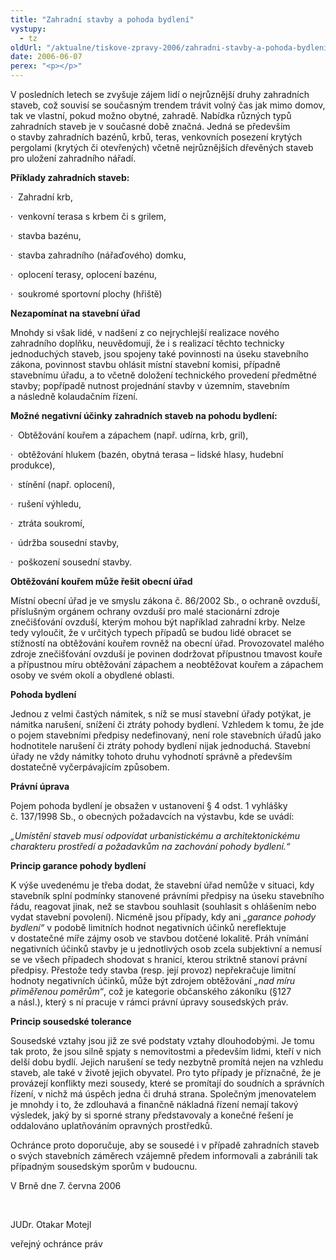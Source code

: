 ```yaml
---
title: "Zahradní stavby a pohoda bydlení"
vystupy:
  - tz
oldUrl: "/aktualne/tiskove-zpravy-2006/zahradni-stavby-a-pohoda-bydleni"
date: 2006-06-07
perex: "<p></p>"
---
```


<!-- imported from the old website -->

<p>V posledních letech se zvyšuje zájem lidí o nejrůznější druhy zahradních staveb, což souvisí se současným trendem trávit volný čas jak mimo domov, tak ve vlastní, pokud možno obytné, zahradě. Nabídka různých typů zahradních staveb je v současné době značná. Jedná se především o stavby zahradních bazénů, krbů, teras, venkovních posezení krytých pergolami (krytých či otevřených) včetně nejrůznějších dřevěných staveb pro uložení zahradního nářadí.<p></p></p><p><strong>Příklady zahradních staveb:<p></p></strong></p><p>·  Zahradní krb,<p></p></p><p>·  venkovní terasa s krbem či s grilem,<p></p></p><p>·  stavba bazénu,<p></p></p><p>·  stavba zahradního (nářaďového) domku,<p></p></p><p>·  oplocení terasy, oplocení bazénu,<p></p></p><p>·  soukromé sportovní plochy (hřiště)<p></p></p><p><strong>Nezapomínat na stavební úřad<p></p></strong></p><p>Mnohdy si však lidé, v nadšení z co nejrychlejší realizace nového zahradního doplňku, neuvědomují, že i s realizací těchto technicky jednoduchých staveb, jsou spojeny také povinnosti na úseku stavebního zákona, povinnost stavbu ohlásit místní stavební komisi, případně stavebnímu úřadu, a to včetně doložení technického provedení předmětné stavby; popřípadě nutnost projednání stavby v územním, stavebním a následně kolaudačním řízení.<p></p></p><p><strong>Možné negativní účinky zahradních staveb na pohodu bydlení:<p></p></strong></p><p>·  Obtěžování kouřem a zápachem (např. udírna, krb, gril),<p></p></p><p>·  obtěžování hlukem (bazén, obytná terasa – lidské hlasy, hudební produkce),<p></p></p><p>·  stínění (např. oplocení),<p></p></p><p>·  rušení výhledu,<p></p></p><p>·  ztráta soukromí,<p></p></p><p>·  údržba sousední stavby,<p></p></p><p>·  poškození sousední stavby.<p></p></p><p><strong>Obtěžování kouřem může řešit obecní úřad<p></p></strong></p><p>Místní obecní úřad je ve smyslu zákona č. 86/2002 Sb., o ochraně ovzduší, příslušným orgánem ochrany ovzduší pro malé stacionární zdroje znečišťování ovzduší, kterým mohou být například zahradní krby. Nelze tedy vyloučit, že v určitých typech případů se budou lidé obracet se stížností na obtěžování kouřem rovněž na obecní úřad. Provozovatel malého zdroje znečišťování ovzduší je povinen dodržovat přípustnou tmavost kouře a přípustnou míru obtěžování zápachem a neobtěžovat kouřem a zápachem osoby ve svém okolí a obydlené oblasti.<p></p></p><p><strong>Pohoda bydlení<p></p></strong></p><p>Jednou z velmi častých námitek, s níž se musí stavební úřady potýkat, je námitka narušení, snížení či ztráty pohody bydlení. Vzhledem k tomu, že jde o pojem stavebními předpisy nedefinovaný, není role stavebních úřadů jako hodnotitele narušení či ztráty pohody bydlení nijak jednoduchá. Stavební úřady ne vždy námitky tohoto druhu vyhodnotí správně a především dostatečně vyčerpávajícím způsobem.<p></p></p><p><strong>Právní úprava<p></p></strong></p><p>Pojem pohoda bydlení je obsažen v ustanovení § 4 odst. 1 vyhlášky č. 137/1998 Sb., o obecných požadavcích na výstavbu, kde se uvádí:<p></p></p><p><i>„Umístění staveb musí odpovídat urbanistickému a architektonickému charakteru prostředí a požadavkům na zachování pohody bydlení.“<p></p></i></p><p><strong>Princip garance pohody bydlení<p></p></strong></p><p>K výše uvedenému je třeba dodat, že stavební úřad nemůže v situaci, kdy stavebník splní podmínky stanovené právními předpisy na úseku stavebního řádu, reagovat jinak, než se stavbou souhlasit (souhlasit s ohlášením nebo vydat stavební povolení). Nicméně jsou případy, kdy ani <i>„garance pohody bydlení“</i> v podobě limitních hodnot negativních účinků nereflektuje v dostatečné míře zájmy osob ve stavbou dotčené lokalitě. Práh vnímání negativních účinků stavby je u jednotlivých osob zcela subjektivní a nemusí se ve všech případech shodovat s hranicí, kterou striktně stanoví právní předpisy. Přestože tedy stavba (resp. její provoz) nepřekračuje limitní hodnoty negativních účinků, může být zdrojem obtěžování <i>„nad míru přiměřenou poměrům“</i>, což je kategorie občanského zákoníku (§127 a násl.), který s ní pracuje v rámci právní úpravy sousedských práv.<p></p></p><p><strong>Princip sousedské tolerance<p></p></strong></p><p>Sousedské vztahy jsou již ze své podstaty vztahy dlouhodobými. Je tomu tak proto, že jsou silně spjaty s nemovitostmi a především lidmi, kteří v nich delší dobu bydlí. Jejich narušení se tedy nezbytně promítá nejen na vzhledu staveb, ale také v životě jejich obyvatel. Pro tyto případy je příznačné, že je provázejí konflikty mezi sousedy, které se promítají do soudních a správních řízení, v nichž má úspěch jedna či druhá strana. Společným jmenovatelem je mnohdy i to, že zdlouhavá a finančně nákladná řízení nemají takový výsledek, jaký by si sporné strany představovaly a konečné řešení je oddalováno uplatňováním opravných prostředků. <p></p></p><p>Ochránce proto doporučuje, aby se sousedé i v případě zahradních staveb o svých stavebních záměrech vzájemně předem informovali a zabránili tak případným sousedským sporům v budoucnu.<p></p></p><p>V Brně dne 7. června 2006<p></p></p><p><p> </p></p><p>JUDr. Otakar Motejl<p></p></p><p>veřejný ochránce práv </p>

